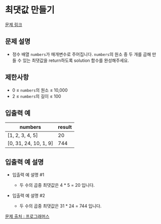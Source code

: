 # 최댓값 만들기

[문제 링크](https://school.programmers.co.kr/learn/courses/30/lessons/120847)

## 문제 설명

- 정수 배열 `numbers`가 매개변수로 주어집니다. `numbers`의 원소 중 두 개를 곱해 만들 수 있는 최댓값을 return하도록 solution 함수를 완성해주세요.

## 제한사항

- 0 ≤ `numbers`의 원소 ≤ 10,000
- 2 ≤ `numbers`의 길이 ≤ 100

## 입출력 예

| numbers               | result |
| --------------------- | ------ |
| [1, 2, 3, 4, 5]       | 20     |
| [0, 31, 24, 10, 1, 9] | 744    |

## 입출력 예 설명

- 입출력 예 설명 #1

  - 두 수의 곱중 최댓값은 4 \* 5 = 20 입니다.

- 입출력 예 설명 #2
  - 두 수의 곱중 최댓값은 31 \* 24 = 744 입니다.

[문제 출처 : 프로그래머스](https://school.programmers.co.kr/learn/challenges?order=acceptance_desc&levels=0)
